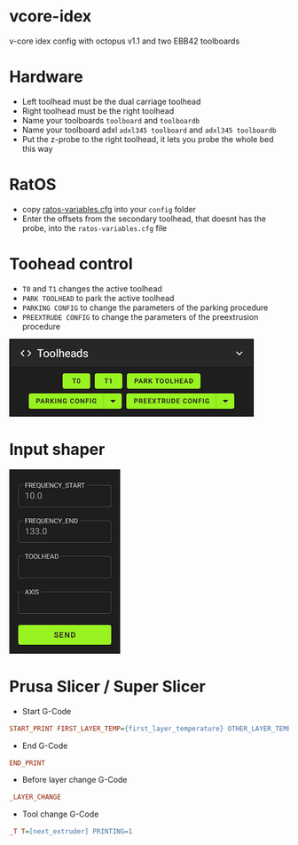 # vcore-idex
v-core idex config with octopus v1.1 and two EBB42 toolboards

# Hardware
- Left toolhead must be the dual carriage toolhead
- Right toolhead must be the right toolhead
- Name your toolboards ```toolboard``` and ```toolboardb```
- Name your toolboard adxl ```adxl345 toolboard``` and ```adxl345 toolboardb```
- Put the z-probe to the right toolhead, it lets you probe the whole bed this way

# RatOS
- copy [ratos-variables.cfg](/klipper_config/ratos-variables.cfg) into your ```config``` folder
- Enter the offsets from the secondary toolhead, that doesnt has the probe, into the ```ratos-variables.cfg``` file 

# Toohead control

- ```T0``` and ```T1``` changes the active toolhead
- ```PARK TOOLHEAD``` to park the active toolhead
- ```PARKING CONFIG``` to change the parameters of the parking procedure
- ```PREEXTRUDE CONFIG``` to change the parameters of the preextrusion procedure

<img src="https://github.com/HelgeKeck/vcore-idex/blob/main/img/toolhead_macros.jpg" alt="" width="441"/>

# Input shaper

<img src="https://github.com/HelgeKeck/vcore-idex/blob/main/img/shaper.jpg" alt="" width="200"/>

# Prusa Slicer / Super Slicer

- Start G-Code
```ini
START_PRINT FIRST_LAYER_TEMP={first_layer_temperature} OTHER_LAYER_TEMP={temperature} BED_TEMP={first_layer_bed_temperature} INITIAL_TOOL={initial_tool} TOTAL_TOOLCHANGES={total_toolchanges} WIPE_TOWER={wipe_tower}
```

- End G-Code
```ini
END_PRINT
```

- Before layer change G-Code
```ini
_LAYER_CHANGE
```

- Tool change G-Code
```ini
_T T=[next_extruder] PRINTING=1
```
